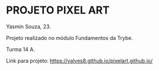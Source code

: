 <h1>PROJETO PIXEL ART</h1>
<p> Yasmin Souza, 23.</p>
<p>Projeto realizado no módulo Fundamentos da Trybe.</p>
<p>Turma 14 A.</>

Link para projeto:
https://yalves8.github.io/pixelart.github.io/
